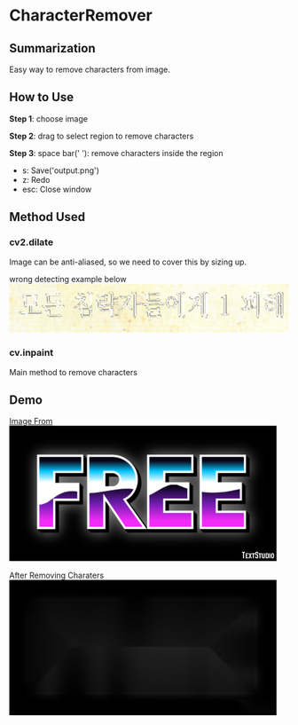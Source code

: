 # CharacterRemover
## Summarization
Easy way to remove characters from image.   
## How to Use
__Step 1__: choose image  
  
__Step 2__: drag to select region to remove characters  
  
__Step 3__: space bar(' '): remove characters inside the region
- s: Save('output.png')
- z: Redo
- esc: Close window
## Method Used
### cv2.dilate
Image can be anti-aliased, so we need to cover this by sizing up.  
  
  wrong detecting example below
  ![](resources/wrong_img.png)

### cv.inpaint
Main method to remove characters  
  
  
## Demo
[Image From](https://www.textstudio.com/word-logos/free-5283/)
![](resources/img0.png)
  
  After Removing Charaters
![](resources/img4.png)







